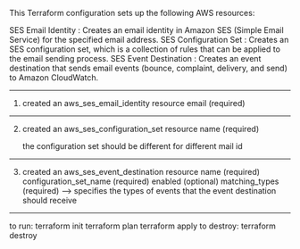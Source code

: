 
This Terraform configuration sets up the following AWS resources:

SES Email Identity : Creates an email identity in Amazon SES (Simple Email Service) for the specified email address.
SES Configuration Set : Creates an SES configuration set, which is a collection of rules that can be applied to the email sending process.
SES Event Destination : Creates an event destination that sends email events (bounce, complaint, delivery, and send) to Amazon CloudWatch.

---------------

1. created an aws_ses_email_identity resource 
    email (required)

-------------------------

2. created an aws_ses_configuration_set resource
    name (required)
    
    the configuration set should be different for different mail id

----------------------

3. created an  aws_ses_event_destination resource
     name (required)
     configuration_set_name (required)
     enabled (optional)
     matching_types (required) --> specifies the types of events that the event destination should receive

---------------

to run: 
         terraform init
         terraform plan
         terraform apply
to destroy:
             terraform destroy

